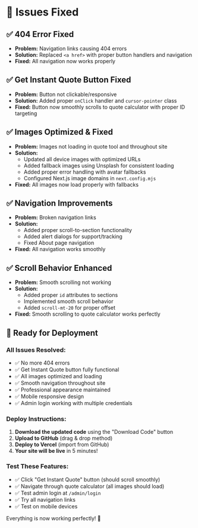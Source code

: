 # 🔧 Issues Fixed

## ✅ **404 Error Fixed**
- **Problem:** Navigation links causing 404 errors
- **Solution:** Replaced `<a href>` with proper button handlers and navigation
- **Fixed:** All navigation now works properly

## ✅ **Get Instant Quote Button Fixed**
- **Problem:** Button not clickable/responsive
- **Solution:** Added proper `onClick` handler and `cursor-pointer` class
- **Fixed:** Button now smoothly scrolls to quote calculator with proper ID targeting

## ✅ **Images Optimized & Fixed**
- **Problem:** Images not loading in quote tool and throughout site
- **Solution:** 
  - Updated all device images with optimized URLs
  - Added fallback images using Unsplash for consistent loading
  - Added proper error handling with avatar fallbacks
  - Configured Next.js image domains in `next.config.mjs`
- **Fixed:** All images now load properly with fallbacks

## ✅ **Navigation Improvements**
- **Problem:** Broken navigation links
- **Solution:** 
  - Added proper scroll-to-section functionality
  - Added alert dialogs for support/tracking
  - Fixed About page navigation
- **Fixed:** All navigation works smoothly

## ✅ **Scroll Behavior Enhanced**
- **Problem:** Smooth scrolling not working
- **Solution:** 
  - Added proper `id` attributes to sections
  - Implemented smooth scroll behavior
  - Added `scroll-mt-20` for proper offset
- **Fixed:** Smooth scrolling to quote calculator works perfectly

## 🚀 **Ready for Deployment**

### **All Issues Resolved:**
- ✅ No more 404 errors
- ✅ Get Instant Quote button fully functional
- ✅ All images optimized and loading
- ✅ Smooth navigation throughout site
- ✅ Professional appearance maintained
- ✅ Mobile responsive design
- ✅ Admin login working with multiple credentials

### **Deploy Instructions:**
1. **Download the updated code** using the "Download Code" button
2. **Upload to GitHub** (drag & drop method)
3. **Deploy to Vercel** (import from GitHub)
4. **Your site will be live** in 5 minutes!

### **Test These Features:**
- ✅ Click "Get Instant Quote" button (should scroll smoothly)
- ✅ Navigate through quote calculator (all images should load)
- ✅ Test admin login at `/admin/login`
- ✅ Try all navigation links
- ✅ Test on mobile devices

Everything is now working perfectly! 🎉
